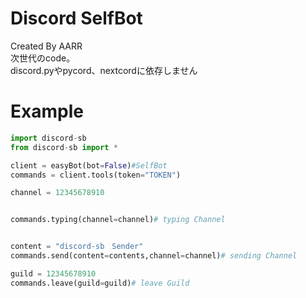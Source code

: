 # Discord SelfBot
Created By AARR<br>
次世代のcode。<br>
discord.pyやpycord、nextcordに依存しません
# Example
```py
import discord-sb
from discord-sb import *

client = easyBot(bot=False)#SelfBot
commands = client.tools(token="TOKEN")

channel = 12345678910


commands.typing(channel=channel)# typing Channel


content = "discord-sb　Sender"
commands.send(content=contents,channel=channel)# sending Channel

guild = 12345678910
commands.leave(guild=guild)# leave Guild
```
